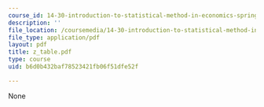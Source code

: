 ```yaml
---
course_id: 14-30-introduction-to-statistical-method-in-economics-spring-2006
description: ''
file_location: /coursemedia/14-30-introduction-to-statistical-method-in-economics-spring-2006/b6d0b432baf78523421fb06f51dfe52f_z_table.pdf
file_type: application/pdf
layout: pdf
title: z_table.pdf
type: course
uid: b6d0b432baf78523421fb06f51dfe52f

---
```

None